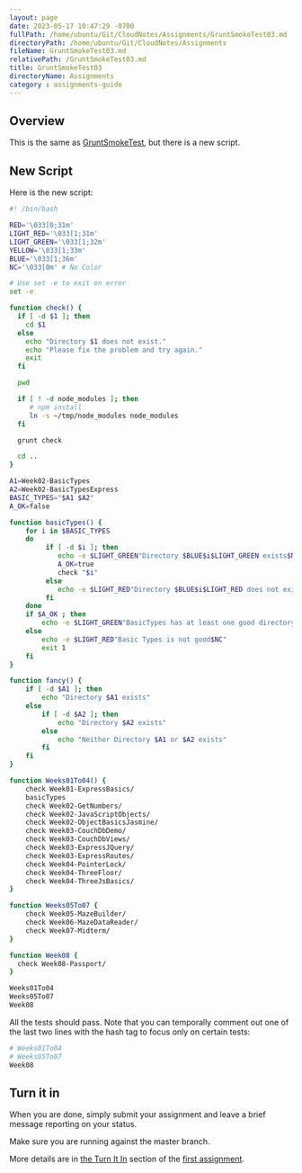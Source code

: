 ```yaml
---
layout: page
date: 2023-05-17 10:47:29 -0700
fullPath: /home/ubuntu/Git/CloudNotes/Assignments/GruntSmokeTest03.md
directoryPath: /home/ubuntu/Git/CloudNotes/Assignments
fileName: GruntSmokeTest03.md
relativePath: /GruntSmokeTest03.md
title: GruntSmokeTest03
directoryName: Assignments
category : assignments-guide
---
```


## Overview

This is the same as [GruntSmokeTest][grunt-smoke01], but there is a new script.

## New Script

Here is the new script:

```bash
#! /bin/bash

RED='\033[0;31m'
LIGHT_RED='\033[1;31m'
LIGHT_GREEN='\033[1;32m'
YELLOW='\033[1;33m'
BLUE='\033[1;36m'
NC='\033[0m' # No Color

# Use set -e to exit on error
set -e

function check() {
  if [ -d $1 ]; then
    cd $1
  else
    echo "Directory $1 does not exist."
    echo "Please fix the problem and try again."
    exit
  fi

  pwd

  if [ ! -d node_modules ]; then
     # npm install
     ln -s ~/tmp/node_modules node_modules
  fi   

  grunt check

  cd ..
}

A1=Week02-BasicTypes
A2=Week02-BasicTypesExpress
BASIC_TYPES="$A1 $A2"
A_OK=false

function basicTypes() {
    for i in $BASIC_TYPES
    do
         if [ -d $i ]; then
            echo -e $LIGHT_GREEN"Directory $BLUE$i$LIGHT_GREEN exists$NC"
            A_OK=true
            check "$i"
         else
            echo -e $LIGHT_RED"Directory $BLUE$i$LIGHT_RED does not exist$NC"
         fi
    done
    if $A_OK ; then
        echo -e $LIGHT_GREEN"BasicTypes has at least one good directory.$NC"
    else
        echo -e $LIGHT_RED"Basic Types is not good$NC"
        exit 1
    fi
}

function fancy() {
    if [ -d $A1 ]; then
        echo "Directory $A1 exists"
    else
        if [ -d $A2 ]; then
            echo "Directory $A2 exists"
        else
            echo "Neither Directory $A1 or $A2 exists"
        fi
    fi
}

function Weeks01To04() {
	check Week01-ExpressBasics/  
	basicTypes
	check Week02-GetNumbers/
	check Week02-JavaScriptObjects/
	check Week02-ObjectBasicsJasmine/
	check Week03-CouchDbDemo/
	check Week03-CouchDbViews/
	check Week03-ExpressJQuery/
	check Week03-ExpressRoutes/
	check Week04-PointerLock/
	check Week04-ThreeFloor/
	check Week04-ThreeJsBasics/
}

function Weeks05To07 {
	check Week05-MazeBuilder/
	check Week06-MazeDataReader/
	check Week07-Midterm/
}

function Week08 {
  check Week08-Passport/
}

Weeks01To04
Weeks05To07
Week08
```

All the tests should pass. Note that you can temporally comment out one of the last two lines with the hash tag to focus only on certain tests:

```bash
# Weeks01To04
# Weeks05To07
Week08
```

## Turn it in

When you are done, simply submit your assignment and leave a brief message reporting on your status.

Make sure you are running against the master branch.

More details are in [the Turn It In][turn] section of the [first assignment][grunt-smoke01].

[grunt-smoke01]: http://www.ccalvert.net/books/CloudNotes/Assignments/GruntSmokeTest.html
[turn]: http://www.ccalvert.net/books/CloudNotes/Assignments/GruntSmokeTest.html#turn-it-in

